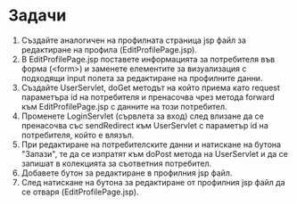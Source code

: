 # Задачи

1. Създайте аналогичен на профилната страница jsp файл за редактиране на профила (EditProfilePage.jsp).
2. В EditProfilePage.jsp поставете информацията за потребителя във форма (\<form>) и заменете елементите за визуализация с подходящи input полета за редактиране на профилните данни.
3. Създайте UserServlet, doGet методът на който приема като request параметъра id на потребителя и пренасочва чрез метода forward към EditProfilePage.jsp с данните на този потребител.
4. Променете LoginServlet (сървлета за вход) след влизане да се пренасочва със sendRedirect към UserServlet с параметър id на потребителя, който е влязъл.
5. При редактиране на потребителските данни и натискане на бутона "Запази", те да се изпратят към doPost метода на UserServlet и да се запишат в колекцията за съответния потребител.
6. Добавете бутон за редактиране в профилния jsp файл.
7. След натискане на бутона за редактиране от профилния jsp файл да се отваря (EditProfilePage.jsp).

